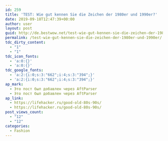 ```yaml
---
id: 259
title: 'TEST: Wie gut kennen Sie die Zeichen der 1980er und 1990er?'
date: 2019-09-18T12:47:39+00:00
author: user
layout: post
guid: http://de.bestwow.net/test-wie-gut-kennen-sie-die-zeichen-der-1980er-und-1990er/
permalink: /test-wie-gut-kennen-sie-die-zeichen-der-1980er-und-1990er/
tdc_dirty_content:
  - "1"
  - "1"
tdc_icon_fonts:
  - 'a:0:{}'
  - 'a:0:{}'
tdc_google_fonts:
  - 'a:2:{i:0;s:3:"662";i:4;s:3:"394";}'
  - 'a:2:{i:0;s:3:"662";i:4;s:3:"394";}'
ap_mark:
  - Это пост был добавлен через AftParser
  - Это пост был добавлен через AftParser
ap_link:
  - https://lifehacker.ru/good-old-80s-90s/
  - https://lifehacker.ru/good-old-80s-90s/
post_views_count:
  - "12"
  - "12"
categories:
  - Fashion
---
```

